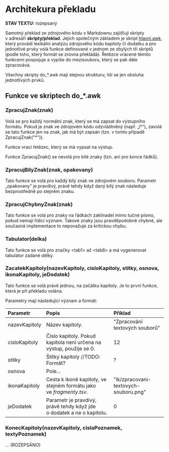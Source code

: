 <!--

Linux Kniha kouzel, dokumentace: Architektura překladu
Copyright (c) 2020 Singularis <singularis@volny.cz>

Toto dílo je dílem svobodné kultury; můžete ho šířit a modifikovat pod
podmínkami licence Creative Commons Attribution-ShareAlike 4.0 International
vydané neziskovou organizací Creative Commons. Text licence je přiložený
k tomuto projektu nebo ho můžete najít na webové adrese:

https://creativecommons.org/licenses/by-sa/4.0/

-->
# Architekura překladu

**STAV TEXTU:** rozepsaný

Samotný překlad ze zdrojového kódu v Markdownu zajišťují skripty v adresáři
**skripty/překlad**. Jejich společným základem je skript
[hlavní.awk](../skripty/překlad/hlavní.awk),
který provádí lexikální analýzu zdrojového kódu kapitoly či dodatku
a pro jednotlivé prvky volá funkce definované v jednom ze zbylých tří skriptů
(podle toho, který formát se zrovna překládá). Řetězce vrácené těmito
funkcemi pospojuje a vypíše do mezisouboru, který se pak dále zpracovává.

Všechny skripty do\_\*.awk mají stejnou strukturu; liší se jen obsluha
jednotlivých prvků.

## Funkce ve skriptech do\_\*.awk

### ZpracujZnak(znak)

Volá se pro každý normální znak, který se má zapsat do výstupního formátu.
Pokud je znak ve zdrojovém kódu odzvláštněný (např. „\\\*“), zavolá se tato
funkce jen na znak, jak má být zapsán (tzn. v tomto případě ZpracujZnak("\*")).

Funkce vrací řetězec, který se má vypsat na výstup.

Funkce ZpracujZnak() se nevolá pro bílé znaky (tzn. ani pro konce řádků).

### ZpracujBilyZnak(znak, opakovany)

Tato funkce se volá pro každý bílý znak ve zdrojovém souboru.
Parametr „opakovany“ je pravdivý, právě tehdy když daný bílý znak následuje
bezprostředně po stejném znaku.

### ZpracujChybnyZnak(znak)

Tato funkce se volá pro znaky na řádkách zaklínadel mimo tučné písmo,
pokud nemají řídicí význam. Takové znaky jsou pravděpodobně chybné,
ale současná implementace to nepovažuje za kritickou chybu.

### Tabulator(delka)

Tato funkce se volá pro značky &lt;tab1&gt; až &lt;tab8&gt; a má vygenerovat
tabulátor zadané délky.

### ZacatekKapitoly(nazevKapitoly, cisloKapitoly, stitky, osnova, ikonaKapitoly, jeDodatek)

Tato funkce se volá právě jednou, na začátku kapitoly. Je to první funkce,
která je při překladu volána.

Parametry mají následující význam a formát:

| Parametr | Popis | Příklad |
| :--- | :--- | :--- |
| nazevKapitoly | Název kapitoly. | "Zpracování textových souborů" |
| cisloKapitoly | Číslo kapitoly. Pokud kapitola není určena na výstup, použije se 0. | 12 |
| stitky | Štítky kapitoly //TODO: Formát? | ? |
| osnova | Pole... | |
| ikonaKapitoly | Cesta k ikoně kapitoly, ve stejném formátu jako ve *fragmenty.tsv*. | "ik/zpracovani-textovych-souboru.png" |
| jeDodatek | Parametr je pravdivý, právě tehdy když jde o dodatek a ne o kapitolu. | 0 |

### KonecKapitoly(nazevKapitoly, cislaPoznamek, textyPoznamek)

...
(ROZEPSÁNO)
